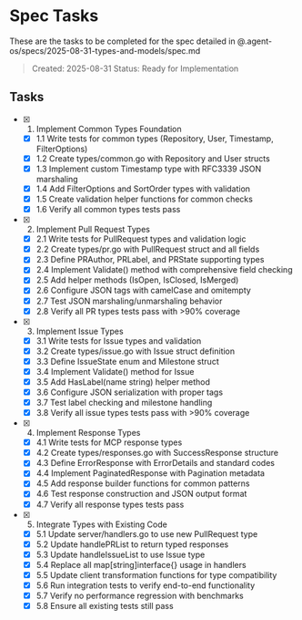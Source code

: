 # Spec Tasks

These are the tasks to be completed for the spec detailed in @.agent-os/specs/2025-08-31-types-and-models/spec.md

> Created: 2025-08-31
> Status: Ready for Implementation

## Tasks

- [x] 1. Implement Common Types Foundation
   - [x] 1.1 Write tests for common types (Repository, User, Timestamp, FilterOptions)
   - [x] 1.2 Create types/common.go with Repository and User structs
   - [x] 1.3 Implement custom Timestamp type with RFC3339 JSON marshaling
   - [x] 1.4 Add FilterOptions and SortOrder types with validation
   - [x] 1.5 Create validation helper functions for common checks
   - [x] 1.6 Verify all common types tests pass

- [x] 2. Implement Pull Request Types
   - [x] 2.1 Write tests for PullRequest types and validation logic
   - [x] 2.2 Create types/pr.go with PullRequest struct and all fields
   - [x] 2.3 Define PRAuthor, PRLabel, and PRState supporting types
   - [x] 2.4 Implement Validate() method with comprehensive field checking
   - [x] 2.5 Add helper methods (IsOpen, IsClosed, IsMerged)
   - [x] 2.6 Configure JSON tags with camelCase and omitempty
   - [x] 2.7 Test JSON marshaling/unmarshaling behavior
   - [x] 2.8 Verify all PR types tests pass with >90% coverage

- [x] 3. Implement Issue Types
   - [x] 3.1 Write tests for Issue types and validation
   - [x] 3.2 Create types/issue.go with Issue struct definition
   - [x] 3.3 Define IssueState enum and Milestone struct
   - [x] 3.4 Implement Validate() method for Issue
   - [x] 3.5 Add HasLabel(name string) helper method
   - [x] 3.6 Configure JSON serialization with proper tags
   - [x] 3.7 Test label checking and milestone handling
   - [x] 3.8 Verify all issue types tests pass with >90% coverage

- [x] 4. Implement Response Types
   - [x] 4.1 Write tests for MCP response types
   - [x] 4.2 Create types/responses.go with SuccessResponse structure
   - [x] 4.3 Define ErrorResponse with ErrorDetails and standard codes
   - [x] 4.4 Implement PaginatedResponse with Pagination metadata
   - [x] 4.5 Add response builder functions for common patterns
   - [x] 4.6 Test response construction and JSON output format
   - [x] 4.7 Verify all response types tests pass

- [x] 5. Integrate Types with Existing Code
   - [x] 5.1 Update server/handlers.go to use new PullRequest type
   - [x] 5.2 Update handlePRList to return typed responses
   - [x] 5.3 Update handleIssueList to use Issue type
   - [x] 5.4 Replace all map[string]interface{} usage in handlers
   - [x] 5.5 Update client transformation functions for type compatibility
   - [x] 5.6 Run integration tests to verify end-to-end functionality
   - [x] 5.7 Verify no performance regression with benchmarks
   - [x] 5.8 Ensure all existing tests still pass